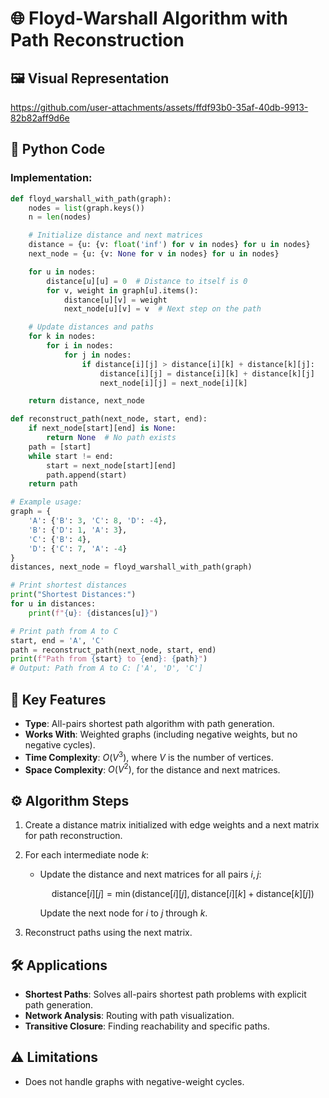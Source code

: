 # 🌐 Floyd-Warshall Algorithm with Path Reconstruction

## 🖼️ Visual Representation
https://github.com/user-attachments/assets/ffdf93b0-35af-40db-9913-82b82aff9d6e

## 🐍 Python Code
### Implementation:
```python
def floyd_warshall_with_path(graph):
    nodes = list(graph.keys())
    n = len(nodes)

    # Initialize distance and next matrices
    distance = {u: {v: float('inf') for v in nodes} for u in nodes}
    next_node = {u: {v: None for v in nodes} for u in nodes}

    for u in nodes:
        distance[u][u] = 0  # Distance to itself is 0
        for v, weight in graph[u].items():
            distance[u][v] = weight
            next_node[u][v] = v  # Next step on the path

    # Update distances and paths
    for k in nodes:
        for i in nodes:
            for j in nodes:
                if distance[i][j] > distance[i][k] + distance[k][j]:
                    distance[i][j] = distance[i][k] + distance[k][j]
                    next_node[i][j] = next_node[i][k]

    return distance, next_node

def reconstruct_path(next_node, start, end):
    if next_node[start][end] is None:
        return None  # No path exists
    path = [start]
    while start != end:
        start = next_node[start][end]
        path.append(start)
    return path

# Example usage:
graph = {
    'A': {'B': 3, 'C': 8, 'D': -4},
    'B': {'D': 1, 'A': 3},
    'C': {'B': 4},
    'D': {'C': 7, 'A': -4}
}
distances, next_node = floyd_warshall_with_path(graph)

# Print shortest distances
print("Shortest Distances:")
for u in distances:
    print(f"{u}: {distances[u]}")

# Print path from A to C
start, end = 'A', 'C'
path = reconstruct_path(next_node, start, end)
print(f"Path from {start} to {end}: {path}")
# Output: Path from A to C: ['A', 'D', 'C']
````

## 🔑 Key Features

* **Type**: All-pairs shortest path algorithm with path generation.
* **Works With**: Weighted graphs (including negative weights, but no negative cycles).
* **Time Complexity**: $O(V^3)$, where $V$ is the number of vertices.
* **Space Complexity**: $O(V^2)$, for the distance and next matrices.

## ⚙️ Algorithm Steps

1. Create a distance matrix initialized with edge weights and a next matrix for path reconstruction.
2. For each intermediate node $k$:

   * Update the distance and next matrices for all pairs $i, j$:

     $$
     \text{distance}[i][j] = \min(\text{distance}[i][j], \text{distance}[i][k] + \text{distance}[k][j])
     $$

     Update the next node for $i$ to $j$ through $k$.
3. Reconstruct paths using the next matrix.

## 🛠️ Applications

* **Shortest Paths**: Solves all-pairs shortest path problems with explicit path generation.
* **Network Analysis**: Routing with path visualization.
* **Transitive Closure**: Finding reachability and specific paths.

## ⚠️ Limitations

* Does not handle graphs with negative-weight cycles.
